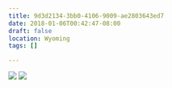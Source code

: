 ```yaml
---
title: 9d3d2134-3bb0-4106-9009-ae2803643ed7
date: 2018-01-06T00:42:47-08:00
draft: false
location: Wyoming
tags: []

---
```




![](https://d17enza3bfujl8.cloudfront.net/DSCF9062.jpg)
![](https://d17enza3bfujl8.cloudfront.net/DSCF9063.jpg)


